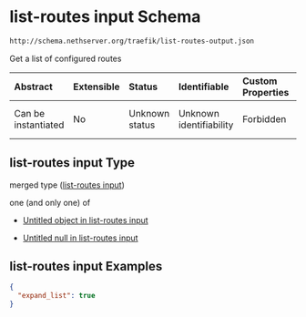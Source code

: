 # list-routes input Schema

```txt
http://schema.nethserver.org/traefik/list-routes-output.json
```

Get a list of configured routes

| Abstract            | Extensible | Status         | Identifiable            | Custom Properties | Additional Properties | Access Restrictions | Defined In                                                                        |
| :------------------ | :--------- | :------------- | :---------------------- | :---------------- | :-------------------- | :------------------ | :-------------------------------------------------------------------------------- |
| Can be instantiated | No         | Unknown status | Unknown identifiability | Forbidden         | Allowed               | none                | [list-routes-output.json](traefik/list-routes-output.json "open original schema") |

## list-routes input Type

merged type ([list-routes input](list-routes-output.md))

one (and only one) of

*   [Untitled object in list-routes input](list-routes-output-oneof-0.md "check type definition")

*   [Untitled null in list-routes input](list-routes-output-oneof-1.md "check type definition")

## list-routes input Examples

```json
{
  "expand_list": true
}
```
